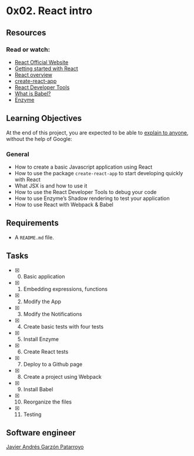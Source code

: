 # 0x02. React intro

## Resources
### Read or watch:
* [React Official Website](https://reactjs.org/)
* [Getting started with React](https://www.taniarascia.com/getting-started-with-react/)
* [React overview](https://reactjs.org/docs/getting-started.html)
* [create-react-app](https://github.com/facebook/create-react-app)
* [React Developer Tools](https://chrome.google.com/webstore/detail/react-developer-tools/fmkadmapgofadopljbjfkapdkoienihi)
* [What is Babel?](https://babeljs.io/docs/en/)
* [Enzyme](https://enzymejs.github.io/enzyme/docs/api/shallow.html)

## Learning Objectives
At the end of this project, you are expected to be able to [explain to anyone](https://fs.blog/2012/04/feynman-technique/), without the help of Google:
### General
* How to create a basic Javascript application using React
* How to use the package ```create-react-app``` to start developing quickly with React
* What JSX is and how to use it
* How to use the React Developer Tools to debug your code
* How to use Enzyme’s Shadow rendering to test your application
* How to use React with Webpack & Babel

## Requirements
* A ```README.md``` file.

## Tasks
* [x] 0. Basic application
* [x] 1. Embedding expressions, functions
* [x] 2. Modify the App
* [x] 3. Modify the Notifications
* [x] 4. Create basic tests with four tests
* [x] 5. Install Enzyme
* [x] 6. Create React tests
* [x] 7. Deploy to a Github page
* [x] 8. Create a project using Webpack
* [x] 9. Install Babel
* [x] 10. Reorganize the files
* [x] 11. Testing

## Software engineer
[Javier Andrés Garzón Patarroyo](https://www.javierandresgp.com)
